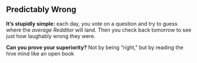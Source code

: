 ## Predictably Wrong

**It’s stupidly simple:** each day, you vote on a question and try to guess where the *average Redditor* will land. Then you check back tomorrow to see just how laughably wrong they were.

**Can you prove your superiority?** Not by being “right,” but by reading the hive mind like an open book
